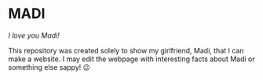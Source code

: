 # MADI
*I love you Madi!*

This repository was created solely to show my girlfriend, Madi, that I can make a website.
I may edit the webpage with interesting facts about Madi or something else sappy! 	:wink:
